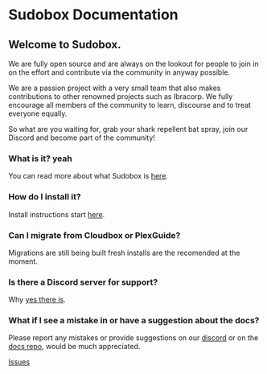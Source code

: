 # Sudobox Documentation

## Welcome to Sudobox.

We are fully open source and are always on the lookout for people to join in on the effort and contribute via the community in anyway possible.

We are a passion project with a very small team that also makes contributions to other renowned projects such as Ibracorp. We fully encourage all members of the community to learn, discourse and to treat everyone equally.

So what are you waiting for, grab your shark repellent bat spray, join our Discord and become part of the community!

### What is it? yeah

You can read more about what Sudobox is [here](https://sudobox.io).

### How do I install it?

Install instructions start [here](get-started/installation/installer.md).

### Can I migrate from Cloudbox or PlexGuide?

Migrations are still being built fresh installs are the recomended at the moment.

### Is there a Discord server for support?

Why [yes there is](https://discord.gg/JHUfBunU).

### What if I see a mistake in or have a suggestion about the docs?

Please report any mistakes or provide suggestions on our [discord](https://discord.gg/JHUfBunU) or on the [docs repo](https://github.com/sudobox-io/sb-documentation), would be much appreciated.

[Issues](https://github.com/sudobox-io/sb-documentation/issues)
